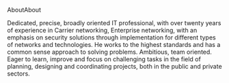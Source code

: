 AboutAbout

Dedicated, precise, broadly oriented IT professional, with over twenty years of experience in Carrier networking, Enterprise networking, with an emphasis on security solutions through implementation for different types of networks and technologies.
He works to the highest standards and has a common sense approach to solving problems.
Ambitious, team oriented. Eager to learn, improve and focus on challenging tasks in the field of planning, designing and coordinating projects, both in the public and private sectors.
